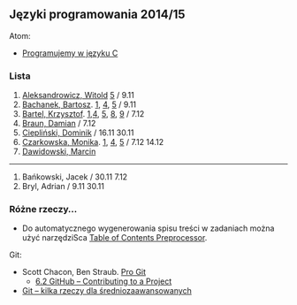 ## Języki programowania 2014/15

Atom:

* [Programujemy w języku C](c-atom.md)


### Lista

1. [Aleksandrowicz, Witold](https://github.com/waleksandrowicz/zadania-z-basha) [5](https://github.com/waleksandrowicz/Programowanie-w-C-laboratoria) / 9.11
1. [Bachanek, Bartosz](https://github.com/bbachanek/zadania-z-basha). [1](https://github.com/bbachanek/Zadania-z-programowania/blob/master/1.Budowanie%20program%C3%B3w%20w%20j%C4%99zyku%20C.md), [4](https://github.com/bbachanek/Zadania-z-programowania/blob/master/4.Elementarz-1.md), [5](https://github.com/bbachanek/Zadania-z-programowania/blob/master/5.petle.md) / 9.11
1. [Bartel, Krzysztof](https://github.com/deer667/zadania_z_basha/tree/master). [1](https://github.com/deer667/programowanie),[4](https://github.com/deer667/programowanie/blob/master/lab4.md), [5](https://github.com/deer667/programowanie/blob/master/lab5.md),  [8](https://github.com/deer667/programowanie/blob/master/lab8.md),  [9](https://github.com/deer667/programowanie/blob/master/lab9.md) / 7.12
1. [Braun, Damian](https://github.com/damianbraun/jpzadania) / 7.12
1. [Ciepliński, Dominik](https://github.com/Mafferek/Programowanie---Na-Uczelni) / 16.11 30.11
1. [Czarkowska, Monika](https://github.com/monika001/zadania-z-basha/). [1](https://github.com/monika001/Programowanie-w-C), [4](https://github.com/monika001/Programowanie-w-C/blob/master/Laboratorium4.md), [5](https://github.com/monika001/Programowanie-w-C/blob/master/Laboratorium5.md) / 7.12 14.12
1. [Dawidowski, Marcin](https://github.com/mdawidowski/Zadania-z-basha)

----

1. Bańkowski, Jacek / 30.11 7.12
1. Bryl, Adrian / 9.11 30.11

### Różne rzeczy…

* Do automatycznego wygenerowania spisu treści w zadaniach można użyć narzędziSca
[Table of Contents Preprocessor](https://github.com/aslushnikov/table-of-contents-preprocessor).

Git:

* Scott Chacon, Ben Straub. [Pro Git](http://git-scm.com/book/en/v2)
  - [6.2 GitHub – Contributing to a Project](http://git-scm.com/book/en/v2/GitHub-Contributing-to-a-Project)
* [Git – kilka rzeczy dla średniozaawansowanych](Git_intermediate.md)

<!--

1. Bar, Łukasz / 19.10 25.10 9.11
1. Bigus, Michał / 19.10, 25.10 9.11
1. [Bieszke, Marek](https://github.com/Biemark/zadania-bash) / 25.10 9.11 16.11
1. Borawski, Rafał / 19.10, 25.10 9.11
1. Brillowski, Tomasz / 19.10 9.11 16.11
1. [Cichocki, Patryk](https://github.com/pcichocki/jp-zad-ug) / 9.11 16.11 30.11
1. Darecki, Filip / 19.10, 25.10 9.11
1. Drywa, Kamil / 19.10, 25.10 9.11
1. Ferenc, Robert / 19.10, 25.10 9.11
1. Gdaniec, Mateusz / 19.10, 25.10 9.11
1. Gil, Wojciech / 19.10, 25.10 9.11
1. Dębski, Michał / 16.11 30.11 7.12 14.12

-->
